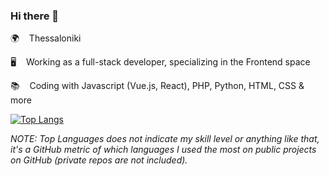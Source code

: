 ### Hi there 👋
    
🌍 &nbsp;&nbsp; Thessaloniki              
  
🖥️ &nbsp;&nbsp; Working as a full-stack developer, specializing in the Frontend space      
    
📚 &nbsp;&nbsp; Coding with Javascript (Vue.js, React), PHP, Python, HTML, CSS & more   

[![Top Langs](https://github-readme-stats.vercel.app/api/top-langs/?username=siderisng&count_private=true&include_all_commits=true&show_icons=true&theme=bear&layout=compact&langs_count=7)](https://github.com/anuraghazra/github-readme-stats)

_NOTE: Top Languages does not indicate my skill level or anything like that, it's a GitHub metric of which languages I used the most on public projects on GitHub (private repos are not included)._  
